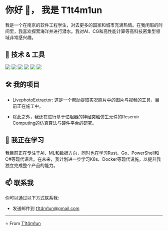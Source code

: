 # 你好 👋， 我是 T1t4m1un

我是一个在南京的软件工程学生，对去更多的国家和城市充满热情。在我闲暇的时间里，我喜欢探索海洋并进行潜水。我对AI、CG和高性能计算等高科技密集型领域非常感兴趣。

## 🔧 技术 & 工具

![](https://img.shields.io/badge/Code-C++-informational?style=flat&logo=c%2B%2B&logoColor=white&color=2bbc8a)
![](https://img.shields.io/badge/Code-Python-informational?style=flat&logo=python&logoColor=white&color=2bbc8a)
![](https://img.shields.io/badge/Code-JavaScript-informational?style=flat&logo=javascript&logoColor=white&color=2bbc8a)
![](https://img.shields.io/badge/Code-TypeScript-informational?style=flat&logo=typescript&logoColor=white&color=2bbc8a)
![](https://img.shields.io/badge/Code-Vue3-informational?style=flat&logo=vue.js&logoColor=white&color=2bbc8a)
![](https://img.shields.io/badge/Tool-Arduino-informational?style=flat&logo=arduino&logoColor=white&color=2bbc8a)

## 🛠️ 我的项目

- [LivephotoExtractor](https://github.com/T1t4m1un/LivephotoExtractor): 这是一个帮助提取实况照片中的图片与视频的工具，目前正在施工中。

- 除此之外，我还在进行基于忆阻器的神经突触仿生元件的Reseroir Computing的仿真算法与硬件平台的研究。

## 🌱 我正在学习

我目前正在专注于AI、ML和数据方向，同时也在学习Rust、Go、PowerShell和C#等现代语言。在未来，我计划进一步学习K8s、Docker等现代设施，以提升我独立完成整个产品的能力。

## 📫 联系我

你可以通过以下方式联系我:

- 发送邮件到 t1t4m1un@gmail.com

---

⭐️ From [T1t4m1un](https://github.com/T1t4m1un)

<!--
**T1t4m1un/T1t4m1un** is a ✨ _special_ ✨ repository because its `README.md` (this file) appears on your GitHub profile.

Here are some ideas to get you started:

- 🔭 I’m currently working on ...
- 🌱 I’m currently learning ...
- 👯 I’m looking to collaborate on ...
- 🤔 I’m looking for help with ...
- 💬 Ask me about ...
- 📫 How to reach me: ...
- 😄 Pronouns: ...
- ⚡ Fun fact: ...
-->
